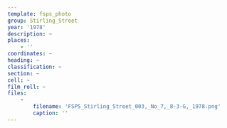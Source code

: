 ```yaml
---
template: fsps_photo
group: Stirling_Street
year: '1978'
description: ~
places:
    - ''
coordinates: ~
heading: ~
classification: ~
section: ~
cell: ~
film_roll: ~
files:
    -
        filename: 'FSPS_Stirling_Street_003,_No_7,_8-3-G,_1978.png'
        caption: ''
---
```

